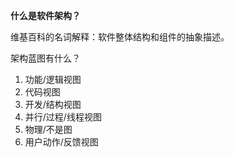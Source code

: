 **什么是软件架构？**

维基百科的名词解释：软件整体结构和组件的抽象描述。

架构蓝图有什么？

1. 功能/逻辑视图
2. 代码视图
3. 开发/结构视图
4. 并行/过程/线程视图
5. 物理/不是图
6. 用户动作/反馈视图



